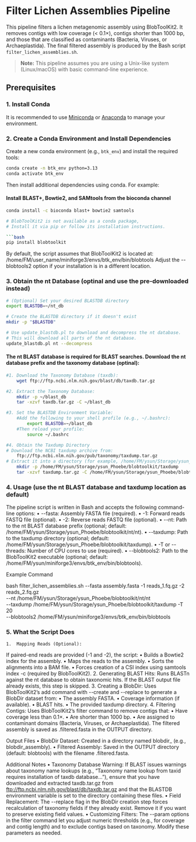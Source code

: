 # Filter Lichen Assemblies Pipeline

This pipeline filters a lichen metagenomic assembly using BlobToolKit2. It removes contigs with low coverage (< 0.1×), contigs shorter than 1000 bp, and those that are classified as contaminants (Bacteria, Viruses, or Archaeplastida). The final filtered assembly is produced by the Bash script `filter_lichen_assemblies.sh`.

> **Note:** This pipeline assumes you are using a Unix-like system (Linux/macOS) with basic command-line experience.

## Prerequisites

### 1. Install Conda

It is recommended to use [Miniconda](https://docs.conda.io/en/latest/miniconda.html) or [Anaconda](https://www.anaconda.com/products/distribution) to manage your environment.

### 2. Create a Conda Environment and Install Dependencies

Create a new conda environment (e.g., `btk_env`) and install the required tools:

```bash
conda create -n btk_env python=3.13
conda activate btk_env
```


Then install additional dependencies using conda. For example:

#### Install BLAST+, Bowtie2, and SAMtools from the bioconda channel

```bash
conda install -c bioconda blast+ bowtie2 samtools

# BlobToolKit2 is not available as a conda package,
# Install it via pip or follow its installation instructions.

```bash
pip install blobtoolkit
```

By default, the script assumes that BlobToolKit2 is located at:
/home/FM/user_name/miniforge3/envs/btk_env/bin/blobtools
Adjust the --blobtools2 option if your installation is in a different location.

### 3. Obtain the nt Database (optinal and use the pre-downloaded instead)

```bash
# (Optional) Set your desired BLASTDB directory
export BLASTDB=~/nt_db

# Create the BLASTDB directory if it doesn't exist
mkdir -p "$BLASTDB"

# Use update_blastdb.pl to download and decompress the nt database.
# This will download all parts of the nt database.
update_blastdb.pl nt --decompress
```

#### The nt BLAST database is required for BLAST searches. Download the nt database prefix and the taxonomy database (optinal):

```bash
#1.	Download the Taxonomy Database (taxdb):
    wget ftp://ftp.ncbi.nlm.nih.gov/blast/db/taxdb.tar.gz

#2.	Extract the Taxonomy Database:
    mkdir -p ~/blast_db
	tar -xzvf taxdb.tar.gz -C ~/blast_db

#3.	Set the BLASTDB Environment Variable:
	#Add the following to your shell profile (e.g., ~/.bashrc):
		export BLASTDB=~/blast_db
	#Then reload your profile:
		source ~/.bashrc

#4. Obtain the Taxdump Directory
# Download the NCBI taxdump archive from:
	ftp://ftp.ncbi.nlm.nih.gov/pub/taxonomy/taxdump.tar.gz
# Extract it into a directory (for example, /home/FM/ysun/Storage/ysun_Phoebe/blobtoolkit/taxdump):
	mkdir -p /home/FM/ysun/Storage/ysun_Phoebe/blobtoolkit/taxdump
	tar -xzvf taxdump.tar.gz -C /home/FM/ysun/Storage/ysun_Phoebe/blobtoolkit/taxdump
```

### 4. Usage (use the nt BLAST database and taxdump location as default)

The pipeline script is written in Bash and accepts the following command-line options:
	•	--fasta: Assembly FASTA file (required).
	•	-1: Forward reads FASTQ file (optional).
	•	-2: Reverse reads FASTQ file (optional).
	•	--nt: Path to the nt BLAST database prefix (optional; default: /home/FM/ysun/Storage/ysun_Phoebe/blobtoolkit/nt/nt).
	•	--taxdump: Path to the taxdump directory (optional; default: /home/FM/ysun/Storage/ysun_Phoebe/blobtoolkit/taxdump).
	•	-T or --threads: Number of CPU cores to use (required).
	•	--blobtools2: Path to the BlobToolKit2 executable (optional; default: /home/FM/ysun/miniforge3/envs/btk_env/bin/blobtools).

Example Command

bash filter_lichen_assemblies.sh --fasta assembly.fasta -1 reads_1.fq.gz -2 reads_2.fq.gz \
    --nt /home/FM/ysun/Storage/ysun_Phoebe/blobtoolkit/nt/nt \
    --taxdump /home/FM/ysun/Storage/ysun_Phoebe/blobtoolkit/taxdump -T 20 \
    --blobtools2 /home/FM/ysun/miniforge3/envs/btk_env/bin/blobtools


### 5. What the Script Does
	1.	Mapping Reads (Optional):
If paired-end reads are provided (-1 and -2), the script:
	•	Builds a Bowtie2 index for the assembly.
	•	Maps the reads to the assembly.
	•	Sorts the alignments into a BAM file.
	•	Forces creation of a CSI index using samtools index -c (required by BlobToolKit2).
	2.	Generating BLAST Hits:
Runs BLASTn against the nt database to obtain taxonomic hits. If the BLAST output file already exists, this step is skipped.
	3.	Creating a BlobDir:
Uses BlobToolKit2’s add command with --create and --replace to generate a BlobDir dataset from:
	•	The assembly FASTA.
	•	Coverage information (if available).
	•	BLAST hits.
	•	The provided taxdump directory.
	4.	Filtering Contigs:
Uses BlobToolKit2’s filter command to remove contigs that:
	•	Have coverage less than 0.1×.
	•	Are shorter than 1000 bp.
	•	Are assigned to contaminant domains (Bacteria, Viruses, or Archaeplastida).
The filtered assembly is saved as <basename>.filtered.fasta in the OUTPUT directory.

Output Files
	•	BlobDir Dataset:
Created in a directory named blobdir_<basename> (e.g., blobdir_assembly).
	•	Filtered Assembly:
Saved in the OUTPUT directory (default: blobtools) with the filename <basename>.filtered.fasta.

Additional Notes
	•	Taxonomy Database Warning:
If BLAST issues warnings about taxonomy name lookups (e.g., “Taxonomy name lookup from taxid requires installation of taxdb database…”), ensure that you have downloaded and extracted taxdb.tar.gz from
ftp://ftp.ncbi.nlm.nih.gov/blast/db/taxdb.tar.gz
and that the BLASTDB environment variable is set to the directory containing these files.
	•	Field Replacement:
The --replace flag in the BlobDir creation step forces recalculation of taxonomy fields if they already exist. Remove it if you want to preserve existing field values.
	•	Customizing Filters:
The --param options in the filter command let you adjust numeric thresholds (e.g., for coverage and contig length) and to exclude contigs based on taxonomy. Modify these parameters as needed.
